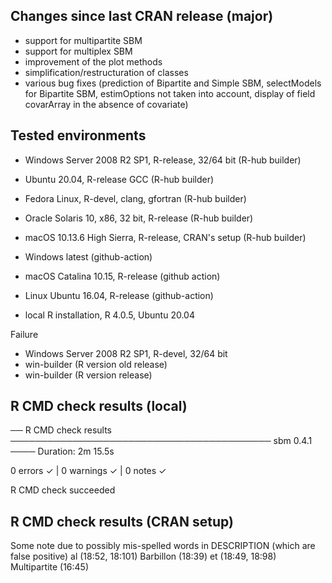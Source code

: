 
## Changes since last CRAN release (major)


* support for multipartite SBM
* support for multiplex SBM
* improvement of the plot methods
* simplification/restructuration of classes
* various bug fixes (prediction of Bipartite and Simple SBM, selectModels for Bipartite SBM, estimOptions not taken into account,  display of field covarArray in the absence of covariate)

## Tested environments


* Windows Server 2008 R2 SP1, R-release, 32/64 bit (R-hub builder)
* Ubuntu 20.04, R-release GCC (R-hub builder)
* Fedora Linux, R-devel, clang, gfortran (R-hub builder)
* Oracle Solaris 10, x86, 32 bit, R-release  (R-hub builder)

* macOS 10.13.6 High Sierra, R-release, CRAN's setup (R-hub builder)
* Windows latest (github-action)
* macOS Catalina 10.15, R-release (github action)
* Linux Ubuntu 16.04, R-release (github-action)
* local R installation, R 4.0.5, Ubuntu 20.04

Failure
* Windows Server 2008 R2 SP1, R-devel, 32/64 bit
* win-builder (R version old release)
* win-builder (R version release)

## R CMD check results (local)

── R CMD check results ────────────────────────────────────────── sbm 0.4.1 ────
Duration: 2m 15.5s

0 errors ✓ | 0 warnings ✓ | 0 notes ✓

R CMD check succeeded

## R CMD check results (CRAN setup)

Some note due to possibly mis-spelled words in DESCRIPTION (which are false positive)
  al (18:52, 18:101)
  Barbillon (18:39)
  et (18:49, 18:98)
  Multipartite (16:45)
  
